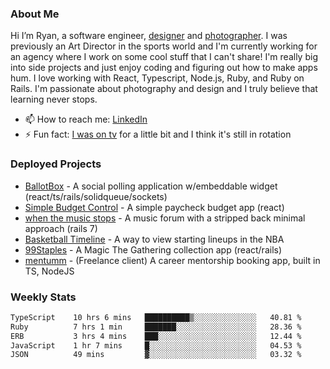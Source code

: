 ### About Me
Hi I’m Ryan, a software engineer, [designer](https://www.denvermullets.com/video) and [photographer](https://www.denvermullets.com/). I was previously an Art Director in the sports world and I'm currently working for an agency where I work on some cool stuff that I can't share! I'm really big into side projects and just enjoy coding and figuring out how to make apps hum. I love working with React, Typescript, Node.js, Ruby, and Ruby on Rails. I'm passionate about photography and design and I truly believe that learning never stops.

- 📫 How to reach me: [LinkedIn](https://www.linkedin.com/in/ryanvaznis)
- ⚡ Fun fact: [I was on tv](https://vimeo.com/381425882) for a little bit and I think it's still in rotation

### Deployed Projects
- [BallotBox](https://voteballotbox.com/) - A social polling application w/embeddable widget (react/ts/rails/solidqueue/sockets)
- [Simple Budget Control](https://simplebudgetcontrol.com/) - A simple paycheck budget app (react)
- [when the music stops](https://whenthemusicstops.net) - A music forum with a stripped back minimal approach (rails 7)
- [Basketball Timeline](https://basketball-timeline.com/?team=PHO&year=2023) - A way to view starting lineups in the NBA
- [99Staples](https://www.99staples.com/collections/denvermullets/9) - A Magic The Gathering collection app (react/rails)
- [mentumm](https://portal.mentumm.com/) - (Freelance client) A career mentorship booking app, built in TS, NodeJS

### Weekly Stats
<!--START_SECTION:waka-->

```txt
TypeScript    10 hrs 6 mins   ██████████▒░░░░░░░░░░░░░░   40.81 %
Ruby          7 hrs 1 min     ███████░░░░░░░░░░░░░░░░░░   28.36 %
ERB           3 hrs 4 mins    ███░░░░░░░░░░░░░░░░░░░░░░   12.44 %
JavaScript    1 hr 7 mins     █░░░░░░░░░░░░░░░░░░░░░░░░   04.53 %
JSON          49 mins         ▓░░░░░░░░░░░░░░░░░░░░░░░░   03.32 %
```

<!--END_SECTION:waka-->
